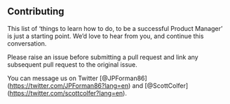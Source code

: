 ## Contributing
This list of ‘things to learn how to do, to be a successful Product Manager’ is just a starting point. We’d love to hear from you, and continue this conversation.

Please raise an issue before submitting a pull request and link any subsequent pull request to the original issue.

You can message us on Twitter [@JPForman86] (https://twitter.com/JPForman86?lang=en) and [@ScottColfer] (https://twitter.com/scottcolfer?lang=en).